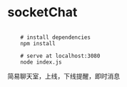 # socketChat
```
		
	# install dependencies
	npm install
	
	# serve at localhost:3080
	node index.js

```

简易聊天室，上线，下线提醒，即时消息

